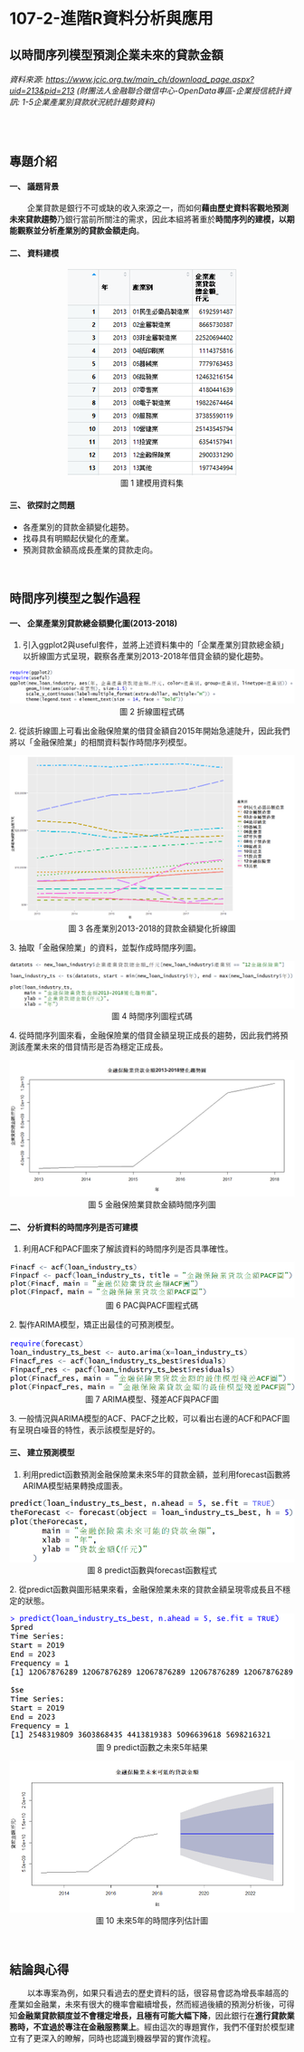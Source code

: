# 107-2-進階R資料分析與應用
## 以時間序列模型預測企業未來的貸款金額
###### 資料來源: https://www.jcic.org.tw/main_ch/download_page.aspx?uid=213&pid=213 (財團法人金融聯合徵信中心-OpenData專區-企業授信統計資訊: 1-5企業產業別貸款狀況統計趨勢資料) 
<br>

## 專題介紹
#### 一、	議題背景
&nbsp;&nbsp;&nbsp;&nbsp;&nbsp;&nbsp;&nbsp;&nbsp;企業貸款是銀行不可或缺的收入來源之一，而如何<b>藉由歷史資料客觀地預測未來貸款趨勢</b>乃銀行當前所關注的需求，因此本組將著重於<b>時間序列的建模，以期能觀察並分析產業別的貸款金額走向</b>。

#### 二、	資料建模
<p align="center">
  <kbd><img src="https://github.com/Vivian19970428/R-project/blob/master/Picture/%E5%BB%BA%E6%A8%A1%E7%94%A8%E8%B3%87%E6%96%99%E9%9B%86.png"></kbd>
  <br>
   圖 1		建模用資料集
</p>

#### 三、	欲探討之問題
<ul>
  <li>各產業別的貸款金額變化趨勢。</li>
  <li>找尋具有明顯起伏變化的產業。</li>
  <li>預測貸款金額高成長產業的貸款走向。</li>
</ul>
<br>

## 時間序列模型之製作過程
#### 一、	企業產業別貸款總金額變化圖(2013-2018)
1.	引入ggplot2與useful套件，並將上述資料集中的「企業產業別貸款總金額」以折線圖方式呈現，觀察各產業別2013-2018年借貸金額的變化趨勢。
<p align="center">
  <img src="https://github.com/Vivian19970428/R-project/blob/master/Picture/折線圖程式碼.png">
  <br>
   圖 2		折線圖程式碼
</p>
2.	從該折線圖上可看出金融保險業的借貸金額自2015年開始急遽陡升，因此我們將以「金融保險業」的相關資料製作時間序列模型。
<p align="center">
  <img src="https://github.com/Vivian19970428/R-project/blob/master/Picture/各產業別2013-2018的貸款金額變化折線圖.png">
  <br>
   圖 3		各產業別2013-2018的貸款金額變化折線圖
</p>
3.	抽取「金融保險業」的資料，並製作成時間序列圖。
<p align="center">
  <img src="https://github.com/Vivian19970428/R-project/blob/master/Picture/時間序列圖程式碼.png">
  <br>
   圖 4		時間序列圖程式碼
</p>
4.	從時間序列圖來看，金融保險業的借貸金額呈現正成長的趨勢，因此我們將預測該產業未來的借貸情形是否為穩定正成長。
<p align="center">
  <img src="https://github.com/Vivian19970428/R-project/blob/master/Picture/金融保險業貸款金額時間序列圖.png">
  <br>
   圖 5		金融保險業貸款金額時間序列圖
</p>

#### 二、	分析資料的時間序列是否可建模
1.	利用ACF和PACF圖來了解該資料的時間序列是否具準確性。
<p align="center">
  <img src="https://github.com/Vivian19970428/R-project/blob/master/Picture/PAC與PACF圖程式碼.png">
  <br>
   圖 6		PAC與PACF圖程式碼
</p>
2.	製作ARIMA模型，矯正出最佳的可預測模型。
<p align="center">
  <img src="https://github.com/Vivian19970428/R-project/blob/master/Picture/ARIMA模型、殘差ACF與PACF圖.png">
  <br>
   圖 7		ARIMA模型、殘差ACF與PACF圖
</p>
3.	一般情況與ARIMA模型的ACF、PACF之比較，可以看出右邊的ACF和PACF圖有呈現白噪音的特性，表示該模型是好的。


#### 三、	建立預測模型
1.	利用predict函數預測金融保險業未來5年的貸款金額，並利用forecast函數將ARIMA模型結果轉換成圖表。
<p align="center">
  <img src="https://github.com/Vivian19970428/R-project/blob/master/Picture/predict函數與forecast函數程式.png">
  <br>
   圖 8		predict函數與forecast函數程式
</p>
2.	從predict函數與圖形結果來看，金融保險業未來的貸款金額呈現零成長且不穩定的狀態。
<p align="center">
  <img src="https://github.com/Vivian19970428/R-project/blob/master/Picture/predict函數之未來5年結果.png">
  <br>
   圖 9		predict函數之未來5年結果
</p>
<p align="center">
  <img src="https://github.com/Vivian19970428/R-project/blob/master/Picture/未來5年的時間序列估計圖.png">
  <br>
   圖 10		未來5年的時間序列估計圖
</p>
<br>

## 結論與心得
&nbsp;&nbsp;&nbsp;&nbsp;&nbsp;&nbsp;&nbsp;&nbsp;以本專案為例，如果只看過去的歷史資料的話，很容易會認為增長率越高的產業如金融業，未來有很大的機率會繼續增長，然而經過後續的預測分析後，可得知<b>金融業貸款額度並不會穩定增長，且極有可能大幅下降</b>，因此銀行在<b>進行貸款業務時，不宜過於專注在金融服務業上</b>。經由這次的專題實作，我們不僅對於模型建立有了更深入的瞭解，同時也認識到機器學習的實作流程。
